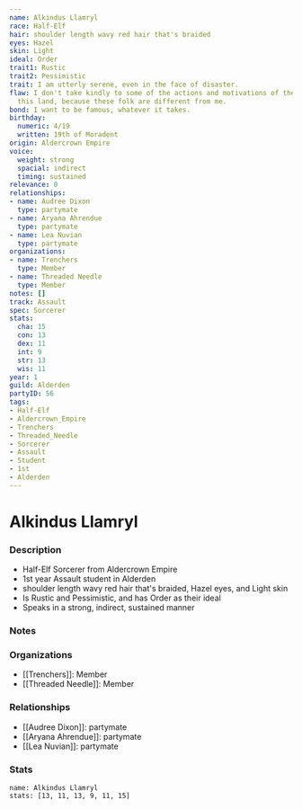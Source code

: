 ```yaml
---
name: Alkindus Llamryl
race: Half-Elf
hair: shoulder length wavy red hair that's braided
eyes: Hazel
skin: Light
ideal: Order
trait1: Rustic
trait2: Pessimistic
trait: I am utterly serene, even in the face of disaster.
flaw: I don't take kindly to some of the actions and motivations of the people of
  this land, because these folk are different from me.
bond: I want to be famous, whatever it takes.
birthday:
  numeric: 4/19
  written: 19th of Moradent
origin: Aldercrown Empire
voice:
  weight: strong
  spacial: indirect
  timing: sustained
relevance: 0
relationships:
- name: Audree Dixon
  type: partymate
- name: Aryana Ahrendue
  type: partymate
- name: Lea Nuvian
  type: partymate
organizations:
- name: Trenchers
  type: Member
- name: Threaded Needle
  type: Member
notes: []
track: Assault
spec: Sorcerer
stats:
  cha: 15
  con: 13
  dex: 11
  int: 9
  str: 13
  wis: 11
year: 1
guild: Alderden
partyID: 56
tags:
- Half-Elf
- Aldercrown_Empire
- Trenchers
- Threaded_Needle
- Sorcerer
- Assault
- Student
- 1st
- Alderden
---
```

# Alkindus Llamryl
### Description
- Half-Elf Sorcerer from Aldercrown Empire
- 1st year Assault student in Alderden
- shoulder length wavy red hair that's braided, Hazel eyes, and Light skin
- Is Rustic and Pessimistic, and has Order as their ideal
- Speaks in a strong, indirect, sustained manner

### Notes

### Organizations
- [[Trenchers]]: Member
- [[Threaded Needle]]: Member

### Relationships
- [[Audree Dixon]]: partymate
- [[Aryana Ahrendue]]: partymate
- [[Lea Nuvian]]: partymate

### Stats
```statblock
name: Alkindus Llamryl
stats: [13, 11, 13, 9, 11, 15]
```